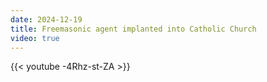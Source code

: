```yaml
---
date: 2024-12-19
title: Freemasonic agent implanted into Catholic Church
video: true
---
```



{{< youtube -4Rhz-st-ZA >}}
